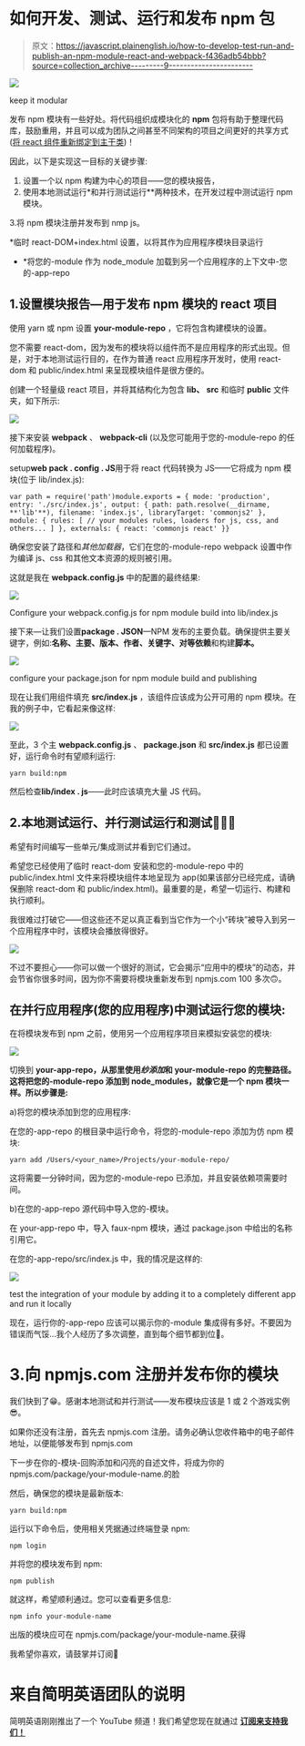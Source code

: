 # 如何开发、测试、运行和发布 npm 包

> 原文：<https://javascript.plainenglish.io/how-to-develop-test-run-and-publish-an-npm-module-react-and-webpack-f436adb54bbb?source=collection_archive---------9----------------------->

![](img/b90cd0f848a1299eb2bf38145d2771a9.png)

keep it modular

发布 npm 模块有一些好处。将代码组织成模块化的 **npm** 包将有助于整理代码库，鼓励重用，并且可以成为团队之间甚至不同架构的项目之间更好的共享方式([将 react 组件重新绑定到主干类](https://blog.engineyard.com/integrating-react-with-backbone))！

因此，以下是实现这一目标的关键步骤:

1.  设置一个以 npm 构建为中心的项目——您的模块报告，
2.  使用本地测试运行*和并行测试运行**两种技术，在开发过程中测试运行 npm 模块。

3.将 npm 模块注册并发布到 nmp js。

*临时 react-DOM+index.html 设置，以将其作为应用程序模块目录运行

* *将您的-module 作为 node_module 加载到另一个应用程序的上下文中-您的-app-repo

## 1.设置模块报告—用于发布 npm 模块的 react 项目

使用 yarn 或 npm 设置 **your-module-repo** ，它将包含构建模块的设置。

您不需要 react-dom，因为发布的模块将以组件而不是应用程序的形式出现。但是，对于本地测试运行目的，在作为普通 react 应用程序开发时，使用 react-dom 和 public/index.html 来呈现模块组件是很方便的。

创建一个轻量级 react 项目，并将其结构化为包含 **lib、** **src** 和临时 **public** 文件夹，如下所示:

![](img/d20882140b0ab8eeda907644b560f002.png)

接下来安装 **webpack** 、 **webpack-cli** (以及您可能用于您的-module-repo 的任何加载程序)。

setup**web pack . config . JS**用于将 react 代码转换为 JS——它将成为 npm 模块(位于 lib/index.js):

```
var path = require('path')module.exports = { mode: 'production',  entry: './src/index.js', output: { path: path.resolve(__dirname, **'lib'**), filename: 'index.js', libraryTarget: 'commonjs2' }, module: { rules: [ // your modules rules, loaders for js, css, and others... ] }, externals: { react: 'commonjs react' }}
```

确保您安装了路径和*其他加载器*，它们在您的-module-repo webpack 设置中作为编译 js、css 和其他文本资源的规则被引用。

这就是我在 **webpack.config.js** 中的配置的最终结果:

![](img/5dca87073d6dd714679a710c80ddabca.png)

Configure your webpack.config.js for npm module build into lib/index.js

接下来—让我们设置**package . JSON**—NPM 发布的主要负载。确保提供主要关键字，例如:**名称、主要、版本、作者、关键字、对等依赖**和构建**脚本。**

![](img/f249458ccc708611b9c0a7ab07653fdb.png)

configure your package.json for npm module build and publishing

现在让我们用组件填充 **src/index.js** ，该组件应该成为公开可用的 npm 模块。在我的例子中，它看起来像这样:

![](img/2d79f4557685cd8e00c2bbc6c5797a86.png)

至此，3 个主 **webpack.config.js** 、 **package.json** 和 **src/index.js** 都已设置好，运行命令时有望顺利运行:

```
yarn build:npm
```

然后检查**lib/index . js**——此时应该填充大量 JS 代码。

## 2.本地测试运行、并行测试运行和测试🚀🚀🚀

希望有时间编写一些单元/集成测试并看到它们通过。

希望您已经使用了临时 react-dom 安装和您的-module-repo 中的 public/index.html 文件来将模块组件本地呈现为 app(如果该部分已经完成，请确保删除 react-dom 和 public/index.html)。最重要的是，希望一切运行、构建和执行顺利。

我很难过打破它——但这些还不足以真正看到当它作为一个小“砖块”被导入到另一个应用程序中时，该模块会播放得很好。

![](img/837484b7460339edd13998e3272ffc12.png)

不过不要担心——你可以做一个很好的测试，它会揭示“应用中的模块”的动态，并会节省你很多时间，因为你不需要将模块重新发布到 npmjs.com 100 多次🙃。

## 在并行应用程序(您的应用程序)中测试运行您的模块:

在将模块发布到 npm 之前，使用另一个应用程序项目来模拟安装您的模块:

![](img/0911cf6256cc9a1c2f49cf0d914849a6.png)

切换到 **your-app-repo，**从那里**使用*纱添加*和 **your-module-repo 的完整路径。这将把您的-module-repo 添加到 node_modules，就像它是一个 npm 模块一样。所以步骤是:****

a)将您的模块添加到您的应用程序:

在您的-app-repo 的根目录中运行命令，将您的-module-repo 添加为仿 npm 模块:

```
yarn add /Users/<your_name>/Projects/your-module-repo/
```

这将需要一分钟时间，因为您的-module-repo 已添加，并且安装依赖项需要时间。

b)在您的-app-repo 源代码中导入您的-模块。

在 your-app-repo 中，导入 faux-npm 模块，通过 package.json 中给出的名称引用它。

在您的-app-repo/src/index.js 中，我的情况是这样的:

![](img/0d4fd920fe395cbf4de9948ae6b3f984.png)

test the integration of your module by adding it to a completely different app and run it locally

现在，运行你的-app-repo 应该可以揭示你的-module 集成得有多好。不要因为错误而气馁…我个人经历了多次调整，直到每个细节都到位🌟。

# 3.向 npmjs.com 注册并发布你的模块

我们快到了😁。感谢本地测试和并行测试——发布模块应该是 1 或 2 个游戏实例😎。

如果你还没有注册，首先去 npmjs.com 注册。请务必确认您收件箱中的电子邮件地址，以便能够发布到 npmjs.com

下一步在你的-模块-回购添加和闪亮的自述文件，将成为你的 npmjs.com/package/your-module-name.的脸

然后，确保您的模块是最新版本:

```
yarn build:npm
```

运行以下命令后，使用相关凭据通过终端登录 npm:

```
npm login
```

并将您的模块发布到 npm:

```
npm publish
```

就这样，希望顺利通过。您可以查看更多信息:

```
npm info your-module-name
```

出版的模块应可在 npmjs.com/package/your-module-name.获得

我希望你喜欢，请鼓掌并订阅🥂

# 来自简明英语团队的说明

简明英语刚刚推出了一个 YouTube 频道！我们希望您现在就通过 [**订阅来支持我们！**](https://www.youtube.com/channel/UCtipWUghju290NWcn8jhyAw)